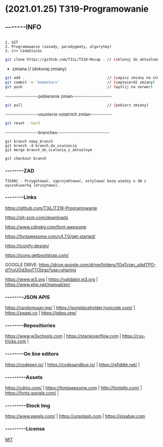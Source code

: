 # (2021.01.25) T319-Programowanie

## -------INFO
```

1. GIT
2. Programowanie (zasady, paradygmaty, algorytmy)
3. C++ Codeblocks
```
```bash
git clone https://github.com/T3iL/T318-Recap . // (sklonuj do aktualnego katalogu, brak . utworzy katalog)
```
 - zmiana                                      // (dokonaj zmiany)
```bash
git add .                                      // (zapisz zmiany na stosie)
git commit -m 'komentarz'                      // (zaptwierdź zmiany)
git push                                       // (wyślij na serwer)
``` 
 -----------------pobieranie zmian--------------------
```bash
git pull                                       // (pobierz zmiany)
```
-----------------usuniecie ostatnich zmian-----------
```bash
git reset --hard
```
-----------------branches---------------------------
```
git branch nowy_branch
git branch -d branch_do_usuniecia
git merge branch_do_scalenia_z_aktualnym

git checkout branch
```
### --------ZAD

```
T31801 - Przygotować, zaprojektować, ostylować bazę wiedzy o SW z wyszukiwarką [drużynowo].
```

### --------Links
https://github.com/T3iL/T319-Programowanie

https://git-scm.com/downloads

https://www.cdnpkg.com/font-awesome

https://fontawesome.com/v4.7.0/get-started/

https://iconify.design/

https://icons.getbootstrap.com/

GOOGLE DRIVE: 
https://drive.google.com/drive/folders/1OqTcjwr_qAdTPO-dThxUOd3ooTTOlzgp?usp=sharing

https://www.w3.org | https://validator.w3.org | https://www.php.net/manual/en/
### --------JSON APIS
https://randomuser.me/ | https://jsonplaceholder.typicode.com/ | https://swapi.co | https://jokes.one/
### --------Repositiories
https://www.w3schools.com | https://stackoverflow.com | https://css-tricks.com |
### --------On line editors
https://codepen.io/ | https://codesandbox.io/ | https://jsfiddle.net/ |
### ---------Assets
https://cdnjs.com/ | https://fontawesome.com | http://fontello.com/ | https://fonts.google.com/ |
### ---------Stock Img
https://www.pexels.com/ | https://unsplash.com | https://pixabay.com
### ---------License
[MIT](https://choosealicense.com/licenses/mit/)
